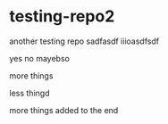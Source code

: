 # testing-repo2
another testing repo
sadfasdf
iiioasdfsdf

yes
no
mayebso


more things

less thingd


more things added to the end
